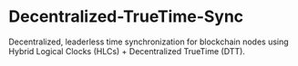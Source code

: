 # Decentralized-TrueTime-Sync
Decentralized, leaderless time synchronization for blockchain nodes using Hybrid Logical Clocks (HLCs) + Decentralized TrueTime (DTT).
